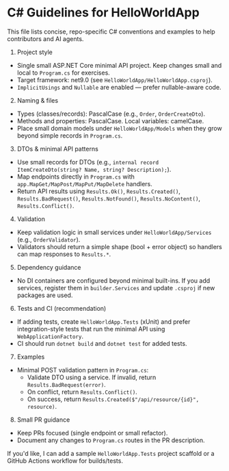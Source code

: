 # C# Guidelines for HelloWorldApp

This file lists concise, repo-specific C# conventions and examples to help contributors and AI agents.

1. Project style
- Single small ASP.NET Core minimal API project. Keep changes small and local to `Program.cs` for exercises.
- Target framework: net9.0 (see `HelloWorldApp/HelloWorldApp.csproj`).
- `ImplicitUsings` and `Nullable` are enabled — prefer nullable-aware code.

2. Naming & files
- Types (classes/records): PascalCase (e.g., `Order`, `OrderCreateDto`).
- Methods and properties: PascalCase. Local variables: camelCase.
- Place small domain models under `HelloWorldApp/Models` when they grow beyond simple records in `Program.cs`.

3. DTOs & minimal API patterns
- Use small records for DTOs (e.g., `internal record ItemCreateDto(string? Name, string? Description);`).
- Map endpoints directly in `Program.cs` with `app.MapGet/MapPost/MapPut/MapDelete` handlers.
- Return API results using `Results.Ok()`, `Results.Created()`, `Results.BadRequest()`, `Results.NotFound()`, `Results.NoContent()`, `Results.Conflict()`.

4. Validation
- Keep validation logic in small services under `HelloWorldApp/Services` (e.g., `OrderValidator`).
- Validators should return a simple shape (bool + error object) so handlers can map responses to `Results.*`.

5. Dependency guidance
- No DI containers are configured beyond minimal built-ins. If you add services, register them in `builder.Services` and update `.csproj` if new packages are used.

6. Tests and CI (recommendation)
- If adding tests, create `HelloWorldApp.Tests` (xUnit) and prefer integration-style tests that run the minimal API using `WebApplicationFactory`.
- CI should run `dotnet build` and `dotnet test` for added tests.

7. Examples
- Minimal POST validation pattern in `Program.cs`:
  - Validate DTO using a service. If invalid, return `Results.BadRequest(error)`.
  - On conflict, return `Results.Conflict()`.
  - On success, return `Results.Created($"/api/resource/{id}", resource)`.

8. Small PR guidance
- Keep PRs focused (single endpoint or small refactor).
- Document any changes to `Program.cs` routes in the PR description.

If you'd like, I can add a sample `HelloWorldApp.Tests` project scaffold or a GitHub Actions workflow for builds/tests.